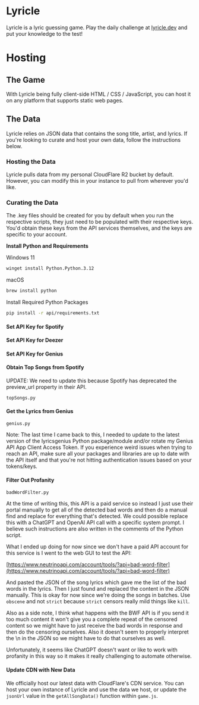 # Lyricle

Lyricle is a lyric guessing game. Play the daily challenge at [lyricle.dev](https://lyricle.dev) and put your knowledge to the test!

# Hosting

## The Game

With Lyricle being fully client-side HTML / CSS / JavaScript, you can host it on any platform that supports static web pages.

## The Data

Lyricle relies on JSON data that contains the song title, artist, and lyrics. If you're looking to curate and host your own data, follow the instructions below.

### Hosting the Data

Lyricle pulls data from my personal CloudFlare R2 bucket by default. However, you can modify this in your instance to pull from wherever you'd like.

### Curating the Data

The .key files should be created for you by default when you run the respective scripts, they just need to be populated with their respective keys. You'd obtain these keys from the API services themselves, and the keys are specific to your account.

**Install Python and Requirements**

Windows 11
```sh
winget install Python.Python.3.12
```

macOS
```sh
brew install python
```

Install Required Python Packages
```sh
pip install -r api/requirements.txt
```

#### Set API Key for Spotify

#### Set API Key for Deezer

#### Set API Key for Genius

#### Obtain Top Songs from Spotify

UPDATE: We need to update this because Spotify has deprecated the preview_url property in their API.

`topSongs.py`

#### Get the Lyrics from Genius

`genius.py`

Note: The last time I came back to this, I needed to update to the latest version of the lyricsgenius Python package/module and/or rotate my Genius API App Client Access Token. If you experience weird issues when trying to reach an API, make sure all your packages and libraries are up to date with the API itself and that you're not hitting authentication issues based on your tokens/keys.

#### Filter Out Profanity

`badWordFilter.py`

At the time of writing this, this API is a paid service so instead I just use their portal manually to get all of the detected bad words and then do a manual find and replace for everything that's detected. We could possible replace this with a ChatGPT and OpenAI API call with a specific system prompt. I believe such instructions are also written in the comments of the Python script.

What I ended up doing for now since we don't have a paid API account for this service 
is I went to the web GUI to test the API:

[https://www.neutrinoapi.com/account/tools/?api=bad-word-filter](https://www.neutrinoapi.com/account/tools/?api=bad-word-filter)

And pasted the JSON of the song lyrics which gave me the list of the bad words in the lyrics.
Then I just found and replaced the content in the JSON manually.
This is okay for now since we're doing the songs in batches. Use `obscene` and not `strict` because `strict` censors really mild things like `kill`.

Also as a side note, I think what happens with the BWF API is if you send it too much content
it won't give you a complete repeat of the censored content so we might
have to just receive the bad words in response and then do the censoring ourselves.
Also it doesn't seem to properly interpret the \\n in the JSON so we might have to do that ourselves as well.

Unfortunately, it seems like ChatGPT doesn't want or like to work with profanity in this way so it makes it really challenging to automate otherwise.

#### Update CDN with New Data

We officially host our latest data with CloudFlare's CDN service. You can host your own instance of Lyricle and use the data we host, or update the `jsonUrl` value in the `getAllSongData()` function within `game.js`.
